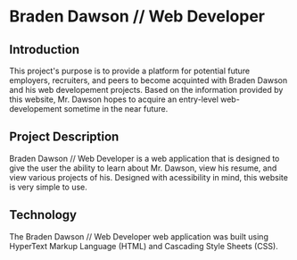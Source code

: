 # Braden Dawson // Web Developer

## Introduction

This project's purpose is to provide a platform for potential future employers, recruiters, and peers to become acquinted with Braden Dawson and his web developement projects.  Based on the information provided by this website, Mr. Dawson hopes to acquire an entry-level web-developement sometime in the near future.

## Project Description

Braden Dawson // Web Developer is a web application that is designed to give the user the ability to learn about Mr. Dawson, view his resume, and view various projects of his.  Designed with acessibility in mind, this website is very simple to use.

## Technology

The Braden Dawson // Web Developer web application was built using HyperText Markup Language (HTML) and Cascading Style Sheets (CSS).

